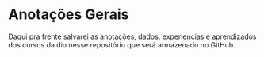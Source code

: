# Anotações Gerais
Daqui pra frente salvarei as anotações, dados, experiencias e aprendizados  dos cursos da dio nesse repositório que será armazenado no GitHub.
